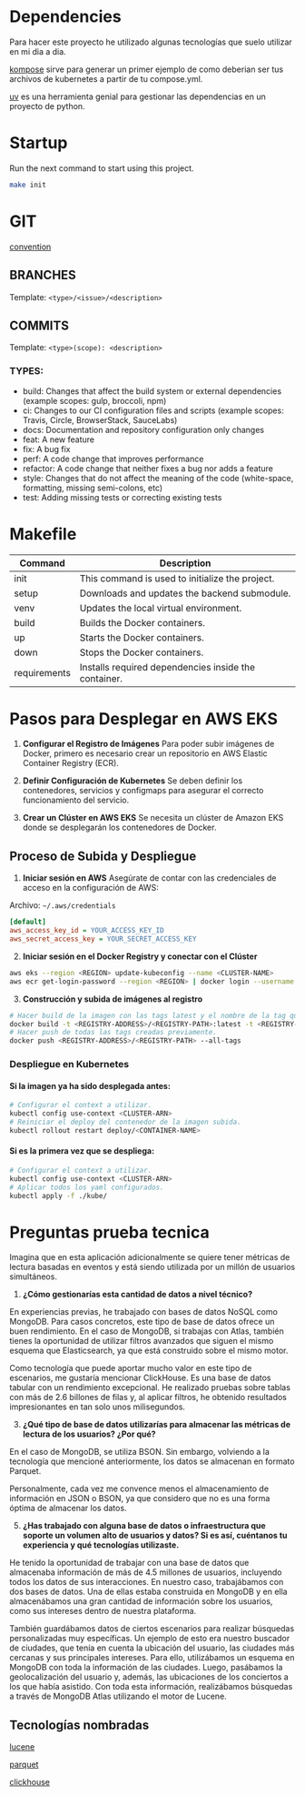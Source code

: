 # Dependencies
Para hacer este proyecto he utilizado algunas tecnologías que suelo utilizar en mi dia a dia.

[kompose](https://kompose.io/) sirve para generar un primer ejemplo de como deberian ser tus archivos de kubernetes a partir de tu compose.yml.

[uv](https://github.com/astral-sh/uv) es una herramienta genial para gestionar las dependencias en un proyecto de python.

# Startup
Run the next command to start using this project.
```sh
make init
```

# GIT
[convention](https://www.conventionalcommits.org/en/v1.0.0/)
## BRANCHES
Template: `<type>/<issue>/<description>`

## COMMITS
Template: `<type>(scope): <description>`

### TYPES:
- build: Changes that affect the build system or external dependencies (example scopes: gulp, broccoli, npm)
- ci: Changes to our CI configuration files and scripts (example scopes: Travis, Circle, BrowserStack, SauceLabs)
- docs: Documentation and repository configuration only changes
- feat: A new feature
- fix: A bug fix
- perf: A code change that improves performance
- refactor: A code change that neither fixes a bug nor adds a feature
- style: Changes that do not affect the meaning of the code (white-space, formatting, missing semi-colons, etc)
- test: Adding missing tests or correcting existing tests


# Makefile
| Command     | Description                                         |
|-------------|-----------------------------------------------------|
| init        | This command is used to initialize the project.     |
| setup       | Downloads and updates the backend submodule.        |
| venv        | Updates the local virtual environment.              |
| build       | Builds the Docker containers.                       |
| up          | Starts the Docker containers.                       |
| down        | Stops the Docker containers.                        |
| requirements| Installs required dependencies inside the container.|


# Pasos para Desplegar en AWS EKS
1. **Configurar el Registro de Imágenes**
Para poder subir imágenes de Docker, primero es necesario crear un repositorio en AWS Elastic Container Registry (ECR).

2. **Definir Configuración de Kubernetes**
Se deben definir los contenedores, servicios y configmaps para asegurar el correcto funcionamiento del servicio.

3. **Crear un Clúster en AWS EKS**
Se necesita un clúster de Amazon EKS donde se desplegarán los contenedores de Docker.

## Proceso de Subida y Despliegue
1. **Iniciar sesión en AWS**
Asegúrate de contar con las credenciales de acceso en la configuración de AWS:

Archivo: `~/.aws/credentials`

```ini
[default]
aws_access_key_id = YOUR_ACCESS_KEY_ID
aws_secret_access_key = YOUR_SECRET_ACCESS_KEY
```

2. **Iniciar sesión en el Docker Registry y conectar con el Clúster**
```sh
aws eks --region <REGION> update-kubeconfig --name <CLUSTER-NAME>
aws ecr get-login-password --region <REGION> | docker login --username AWS --password-stdin <REGISTRY-ADDRESS>
```

3. **Construcción y subida de imágenes al registro**
```sh
# Hacer build de la imagen con las tags latest y el nombre de la tag que se va a subir.
docker build -t <REGISTRY-ADDRESS>/<REGISTRY-PATH>:latest -t <REGISTRY-ADDRESS>/<REGISTRY-PATH>:<TAG> ./backend
# Hacer push de todas las tags creadas previamente.
docker push <REGISTRY-ADDRESS>/<REGISTRY-PATH> --all-tags
```

### Despliegue en Kubernetes
#### Si la imagen ya ha sido desplegada antes:
```sh
# Configurar el context a utilizar.
kubectl config use-context <CLUSTER-ARN>
# Reiniciar el deploy del contenedor de la imagen subida.
kubectl rollout restart deploy/<CONTAINER-NAME>
```

#### Si es la primera vez que se despliega:
```sh
# Configurar el context a utilizar.
kubectl config use-context <CLUSTER-ARN>
# Aplicar todos los yaml configurados.
kubectl apply -f ./kube/
```

# Preguntas prueba tecnica
Imagina que en esta aplicación adicionalmente se quiere tener métricas de
lectura basadas en eventos y está siendo utilizada por un millón de usuarios
simultáneos.

1. **¿Cómo gestionarías esta cantidad de datos a nivel técnico?**

En experiencias previas, he trabajado con bases de datos NoSQL como MongoDB. Para casos concretos, este tipo de base de datos ofrece un buen rendimiento. En el caso de MongoDB, si trabajas con Atlas, también tienes la oportunidad de utilizar filtros avanzados que siguen el mismo esquema que Elasticsearch, ya que está construido sobre el mismo motor.

Como tecnología que puede aportar mucho valor en este tipo de escenarios, me gustaría mencionar ClickHouse. Es una base de datos tabular con un rendimiento excepcional. He realizado pruebas sobre tablas con más de 2.6 billones de filas y, al aplicar filtros, he obtenido resultados impresionantes en tan solo unos milisegundos.


3. **¿Qué tipo de base de datos utilizarías para almacenar las métricas de lectura de los usuarios? ¿Por qué?**

En el caso de MongoDB, se utiliza BSON. Sin embargo, volviendo a la tecnología que mencioné anteriormente, los datos se almacenan en formato Parquet.

Personalmente, cada vez me convence menos el almacenamiento de información en JSON o BSON, ya que considero que no es una forma óptima de almacenar los datos.

5. **¿Has trabajado con alguna base de datos o infraestructura que soporte un volumen alto de usuarios y datos? Si es así, cuéntanos tu experiencia y qué tecnologías utilizaste.**

He tenido la oportunidad de trabajar con una base de datos que almacenaba información de más de 4.5 millones de usuarios, incluyendo todos los datos de sus interacciones.
En nuestro caso, trabajábamos con dos bases de datos. Una de ellas estaba construida en MongoDB y en ella almacenábamos una gran cantidad de información sobre los usuarios, como sus intereses dentro de nuestra plataforma.

También guardábamos datos de ciertos escenarios para realizar búsquedas personalizadas muy específicas. Un ejemplo de esto era nuestro buscador de ciudades, que tenía en cuenta la ubicación del usuario, las ciudades más cercanas y sus principales intereses. Para ello, utilizábamos un esquema en MongoDB con toda la información de las ciudades. Luego, pasábamos la geolocalización del usuario y, además, las ubicaciones de los conciertos a los que había asistido. Con toda esta información, realizábamos búsquedas a través de MongoDB Atlas utilizando el motor de Lucene.

## Tecnologías nombradas
[lucene](https://lucene.apache.org/core/)

[parquet](https://parquet.apache.org/)

[clickhouse](https://clickhouse.com/)
